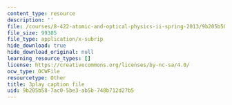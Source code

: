 ```yaml
---
content_type: resource
description: ''
file: /courses/8-422-atomic-and-optical-physics-ii-spring-2013/9b205b587ac05be3ab5b748b712d27b5_vFmdogFFcko.vtt
file_size: 99385
file_type: application/x-subrip
hide_download: true
hide_download_original: null
learning_resource_types: []
license: https://creativecommons.org/licenses/by-nc-sa/4.0/
ocw_type: OCWFile
resourcetype: Other
title: 3play caption file
uid: 9b205b58-7ac0-5be3-ab5b-748b712d27b5
---
```

